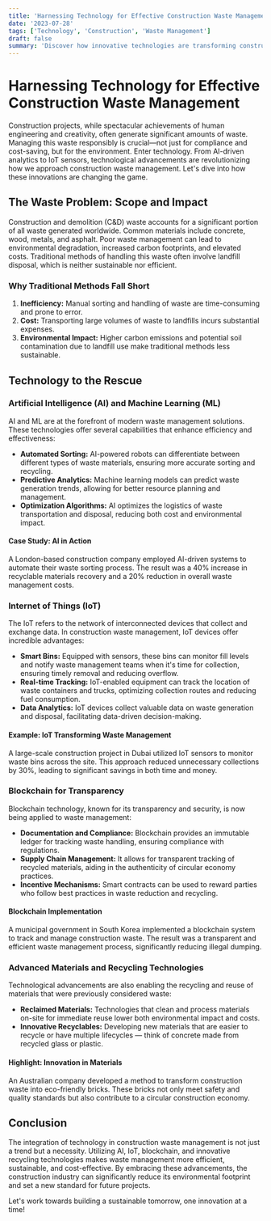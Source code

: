 ```yaml
---
title: 'Harnessing Technology for Effective Construction Waste Management'
date: '2023-07-28'
tags: ['Technology', 'Construction', 'Waste Management']
draft: false
summary: 'Discover how innovative technologies are transforming construction waste management, making it more efficient, sustainable, and cost-effective.'
---
```


# Harnessing Technology for Effective Construction Waste Management

Construction projects, while spectacular achievements of human engineering and creativity, often generate significant amounts of waste. Managing this waste responsibly is crucial—not just for compliance and cost-saving, but for the environment. Enter technology. From AI-driven analytics to IoT sensors, technological advancements are revolutionizing how we approach construction waste management. Let's dive into how these innovations are changing the game.

## The Waste Problem: Scope and Impact

Construction and demolition (C&D) waste accounts for a significant portion of all waste generated worldwide. Common materials include concrete, wood, metals, and asphalt. Poor waste management can lead to environmental degradation, increased carbon footprints, and elevated costs. Traditional methods of handling this waste often involve landfill disposal, which is neither sustainable nor efficient.

### Why Traditional Methods Fall Short

1. **Inefficiency:** Manual sorting and handling of waste are time-consuming and prone to error.
2. **Cost:** Transporting large volumes of waste to landfills incurs substantial expenses.
3. **Environmental Impact:** Higher carbon emissions and potential soil contamination due to landfill use make traditional methods less sustainable.

## Technology to the Rescue

### Artificial Intelligence (AI) and Machine Learning (ML)

AI and ML are at the forefront of modern waste management solutions. These technologies offer several capabilities that enhance efficiency and effectiveness:

- **Automated Sorting:** AI-powered robots can differentiate between different types of waste materials, ensuring more accurate sorting and recycling.
- **Predictive Analytics:** Machine learning models can predict waste generation trends, allowing for better resource planning and management.
- **Optimization Algorithms:** AI optimizes the logistics of waste transportation and disposal, reducing both cost and environmental impact.

#### Case Study: AI in Action

A London-based construction company employed AI-driven systems to automate their waste sorting process. The result was a 40% increase in recyclable materials recovery and a 20% reduction in overall waste management costs.

### Internet of Things (IoT) 

The IoT refers to the network of interconnected devices that collect and exchange data. In construction waste management, IoT devices offer incredible advantages:

- **Smart Bins:** Equipped with sensors, these bins can monitor fill levels and notify waste management teams when it's time for collection, ensuring timely removal and reducing overflow.
- **Real-time Tracking:** IoT-enabled equipment can track the location of waste containers and trucks, optimizing collection routes and reducing fuel consumption.
- **Data Analytics:** IoT devices collect valuable data on waste generation and disposal, facilitating data-driven decision-making.

#### Example: IoT Transforming Waste Management

A large-scale construction project in Dubai utilized IoT sensors to monitor waste bins across the site. This approach reduced unnecessary collections by 30%, leading to significant savings in both time and money.

### Blockchain for Transparency

Blockchain technology, known for its transparency and security, is now being applied to waste management:

- **Documentation and Compliance:** Blockchain provides an immutable ledger for tracking waste handling, ensuring compliance with regulations.
- **Supply Chain Management:** It allows for transparent tracking of recycled materials, aiding in the authenticity of circular economy practices.
- **Incentive Mechanisms:** Smart contracts can be used to reward parties who follow best practices in waste reduction and recycling.

#### Blockchain Implementation

A municipal government in South Korea implemented a blockchain system to track and manage construction waste. The result was a transparent and efficient waste management process, significantly reducing illegal dumping.

### Advanced Materials and Recycling Technologies

Technological advancements are also enabling the recycling and reuse of materials that were previously considered waste:

- **Reclaimed Materials:** Technologies that clean and process materials on-site for immediate reuse lower both environmental impact and costs.
- **Innovative Recyclables:** Developing new materials that are easier to recycle or have multiple lifecycles — think of concrete made from recycled glass or plastic.
  
#### Highlight: Innovation in Materials

An Australian company developed a method to transform construction waste into eco-friendly bricks. These bricks not only meet safety and quality standards but also contribute to a circular construction economy.

## Conclusion

The integration of technology in construction waste management is not just a trend but a necessity. Utilizing AI, IoT, blockchain, and innovative recycling technologies makes waste management more efficient, sustainable, and cost-effective. By embracing these advancements, the construction industry can significantly reduce its environmental footprint and set a new standard for future projects.

Let's work towards building a sustainable tomorrow, one innovation at a time!
